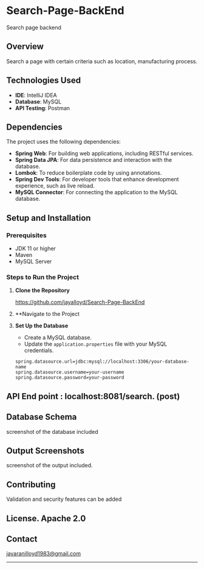 # Search-Page-BackEnd


Search page backend 

## Overview
Search a page with certain criteria such as location, manufacturing process.

## Technologies Used
- **IDE**: IntelliJ IDEA
- **Database**: MySQL
- **API Testing**: Postman

## Dependencies
The project uses the following dependencies:
- **Spring Web**: For building web applications, including RESTful services.
- **Spring Data JPA**: For data persistence and interaction with the database.
- **Lombok**: To reduce boilerplate code by using annotations.
- **Spring Dev Tools**: For developer tools that enhance development experience, such as live reload.
- **MySQL Connector**: For connecting the application to the MySQL database.

## Setup and Installation

### Prerequisites
- JDK 11 or higher
- Maven 
- MySQL Server

### Steps to Run the Project
1. **Clone the Repository**

   https://github.com/jayalloyd/Search-Page-BackEnd

3. **Navigate to the Project

4. **Set Up the Database**
   - Create a MySQL database.
   - Update the `application.properties` file with your MySQL credentials.
   ```properties
   spring.datasource.url=jdbc:mysql://localhost:3306/your-database-name
   spring.datasource.username=your-username
   spring.datasource.password=your-password

## API End point  :    localhost:8081/search.          (post)

## Database Schema
 screenshot of the database included

## Output Screenshots
screenshot of the  output  included.

## Contributing
Validation and security features can be added

## License.                                Apache 2.0

## Contact
jayaranilloyd1983@gmail.com

---
